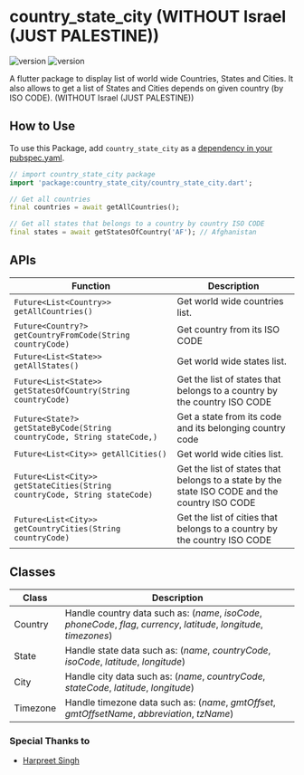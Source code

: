 # country_state_city (WITHOUT Israel (JUST PALESTINE))

![version](https://img.shields.io/badge/version-0.1.4-blue.svg) ![version](https://img.shields.io/badge/NullSefety-True-brightgreen)

A flutter package to display list of world wide Countries, States and Cities. It also allows to get a list of States and Cities depends on given country (by ISO CODE).
(WITHOUT Israel (JUST PALESTINE))
## How to Use

To use this Package, add `country_state_city` as a [dependency in your pubspec.yaml](https://flutter.io/platform-plugins/).

```dart
// import country_state_city package
import 'package:country_state_city/country_state_city.dart';
```

```dart
// Get all countries
final countries = await getAllCountries();

// Get all states that belongs to a country by country ISO CODE
final states = await getStatesOfCountry('AF'); // Afghanistan
```

## APIs

| Function                                                                  | Description                                                                                   |
| ------------------------------------------------------------------------- | --------------------------------------------------------------------------------------------- |
| `Future<List<Country>> getAllCountries()`                                 | Get world wide countries list.                                                                |
| `Future<Country?> getCountryFromCode(String countryCode)`                 | Get country from its ISO CODE                                                                 |
| `Future<List<State>> getAllStates()`                                      | Get world wide states list.                                                                   |
| `Future<List<State>> getStatesOfCountry(String countryCode)`              | Get the list of states that belongs to a country by the country ISO CODE                      |
| `Future<State?> getStateByCode(String countryCode, String stateCode,)`     | Get a state from its code and its belonging country code                                      |
| `Future<List<City>> getAllCities()`                                       | Get world wide cities list.                                                                   |
| `Future<List<City>> getStateCities(String countryCode, String stateCode)` | Get the list of states that belongs to a state by the state ISO CODE and the country ISO CODE |
| `Future<List<City>> getCountryCities(String countryCode)`                 | Get the list of cities that belongs to a country by the country ISO CODE                      |


## Classes

| Class    | Description                                                                                                             |
| -------- | ----------------------------------------------------------------------------------------------------------------------- |
| Country  | Handle country data such as: (_name_, _isoCode_, _phoneCode_, _flag_, _currency_, _latitude_, _longitude_, _timezones_) |
| State    | Handle state data such as: (_name_, _countryCode_, _isoCode_, _latitude_, _longitude_)                                  |
| City     | Handle city data such as: (_name_, _countryCode_, _stateCode_, _latitude_, _longitude_)                                 |
| Timezone | Handle timezone data such as: (_name_, _gmtOffset_, _gmtOffsetName_, _abbreviation_, _tzName_)                          |

### Special Thanks to

- [Harpreet Singh](https://github.com/harpreetkhalsagtbit)
